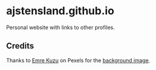 # ajstensland.github.io
Personal website with links to other profiles.

## Credits
Thanks to [Emre Kuzu](https://www.pexels.com/@emre-kuzu-1112138) on Pexels for the [background image](https://www.pexels.com/photo/river-between-orange-leaves-2170231/).
